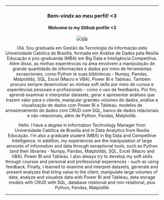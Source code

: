 
------------------------------------------
 ### <p align="center">                  Bem-vindx ao meu perfil! <3  </p>
 #### <p align="center">                  Welcome to my Github profile <3  </p>
 
<div align="center">
<a href="https://imgbb.com/"><img src="https://i.ibb.co/BzGVGVr/ola.png" alt="ola" border="0"></a> </p>

 <p align="center">  Olá. Sou graduada em Gestão da Tecnologia da Informação pela Universidade Católica de Brasília, formada em Análise de Dados pela Resilia Educação e pós-graduanda (MBA) em Big Data e Inteligência Competitiva. Além disso, as minhas experiências na área envolvem a manipulação de grande quantidade de informações e dados por meio de ferramentas excepcionais, como Python (e suas bibliotecas - Numpy, Pandas, Matplotlib), SQL, Excel (Macro e VBA), Power BI e Tableau. Também procuro sempre desenvolver as minhas soft skills por meio de cursos e experiências pessoais e profissionais - como o uso de feedbacks. Por fim, aprendi examinar e interpretar datasets, gerar e apresentar análises que trazem valor para o cliente, manipular grandes volumes de dados, análise e visualização de dados com Power BI e Tableau, modelos de armazenamento de dados com CRUD com SQL, banco de dados relacionais e não-relacionais, além de Python, Pandas, Matplotlib.</p> 


 <p align="center"> Hello. I have a degree in Information Technology Manager from Universidade Católica de Brasília and in Data Analytics from Resilia Educação. I'm also a graduate student (MBA) in Big Data and Competitive Intelligence. In addition, my experiences are the manipulation of large amounts of information and data through exceptional tools, such as Python (and their libraries - Numpy, Pandas, Matplotlib), SQL, Excel (Macro and VBA), Power BI and Tableau. I also always try to develop my soft skills through courses and personal and professional experiences - such as using feedback. Finally, I learned to examine and interpret datasets, generate and present analyzes that bring value to the client, manipulate large volumes of data, analyze and visualize data with Power BI and Tableau, data storage models with CRUD with SQL, database relational and non-relational, plus Python, Pandas, Matplotlib
 
 ------------------------------------------




